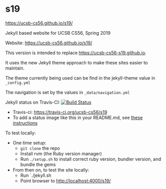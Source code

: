 # s19

https://ucsb-cs56.github.io/s19/

Jekyll based website for UCSB CS56, Spring 2019


Website: <https://ucsb-cs56.github.io/s19/>

This version is intended to replace <https://ucsb-cs56-s19.github.io>.

It uses the new Jekyll theme approach to make these sites easier to maintain.

The theme currently being used can be find in the jekyll-theme value
in `_config.yml`

The navigation is set by the values in `_data/navigation.yml`

Jekyll status on Travis-CI: [![Build Status](https://travis-ci.org/ucsb-cs56/s19.svg?branch=master)](https://travis-ci.org/ucsb-cs56/s19)

* Travis-ci: https://travis-ci.org/ucsb-cs56/s19
* To add a status image like this in your README.md, see [these instructions](https://docs.travis-ci.com/user/status-images/)

To test locally:
* One time setup:
    * `git clone` the repo
    * Install rvm (the Ruby version manager)
    * Run `./setup.sh` to install correct ruby version, bundler version, and bundle the gems
* From then on, to test the site locally:
    * Run `./jekyll.sh
    * Point browser to <http://localhost:4000/s19/>



